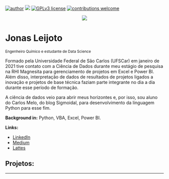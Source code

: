 [![author](https://img.shields.io/badge/author-carlosfab-red.svg)](https://www.linkedin.com/in/carlosfab) [![](https://img.shields.io/badge/python-3.7+-blue.svg)](https://www.python.org/downloads/release/python-365/) [![GPLv3 license](https://img.shields.io/badge/License-GPLv3-blue.svg)](http://perso.crans.org/besson/LICENSE.html) [![contributions welcome](https://img.shields.io/badge/contributions-welcome-brightgreen.svg?style=flat)](https://github.com/carlosfab/data_science/issues)

<p align="center">
  <img src="Banner Jonas Leijoto.png" >
</p>

# Jonas Leijoto
<sub>Engenheiro Químico e estudante de Data Science</sub>

Formado pela Universidade Federal de São Carlos (UFSCar) em janeiro de 2021 tive contato com a Ciência de Dados durante meu estágio de pesquisa na RHI Magnesita para gerenciamento de projetos em Excel e Power BI. Além disso, interpretação de dados de resultados de projetos ligados a inovação e projetos de base técnica faziam parte integrante no dia a dia durante esse período de formação.

A ciência de dados veio para abrir meus horizontes e, por isso, sou aluno do Carlos Melo, do blog Sigmoidal, para desenvolvimento da linguagem Python para esse fim.

**Background in:** Python, VBA, Excel, Power BI.

**Links:**
* [LinkedIn](https://www.linkedin.com/in/jonasleijoto/)
* [Medium](https://medium.com/@leijoto.jonas)
* [Lattes](http://lattes.cnpq.br/9302847012978372)


## Projetos:


---
